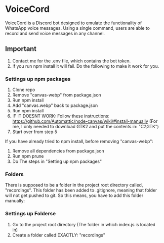 # VoiceCord
VoiceCord is a Discord bot designed to emulate the functionality of WhatsApp voice messages. Using a single command, users are able to record and send voice messages in any channel.


## Important
1. Contact me for the .env file, which contains the bot token.
2. If you run npm install it will fail.
Do the following to make it work for you.


### Settings up npm packages
1. Clone repo
2. Remove "canvas-webp" from package.json
3. Run npm install
4. Add "canvas.webp" back to package.json
5. Run npm install
6. IF IT DOESNT WORK: Follow these instructions: https://github.com/Automattic/node-canvas/wiki/#install-manually
    (For me, I only needed to download GTK2 and put the contents in: "C:\GTK")
7. Start over from step 5


If you have already tried to npm install, before removing "canvas-webp":
1. Remove all dependencies from package.json
2. Run npm prune
3. Do The steps in "Setting up npm packages"


### Folders
There is supposed to be a folder in the project root directory called, "recordings".
This folder has been added to .gitignore, meaning that folder will not get pushed to git.
So this means, you have to add this folder manually:


### Settings up Folderse
1. Go to the project root directory (The folder in which index.js is located in)
2. Create a folder called EXACTLY: "recordings"
